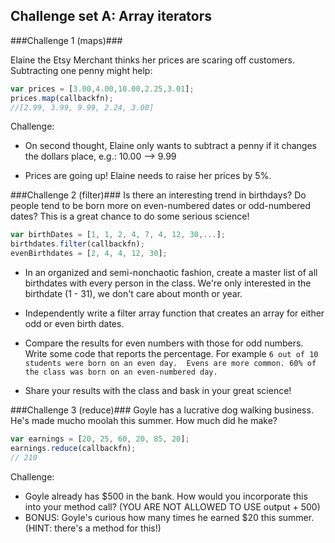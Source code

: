 ## Challenge set A: Array iterators ##

###Challenge 1 (maps)###

Elaine the Etsy Merchant thinks her prices are scaring off customers. Subtracting one penny might help:

```javascript
var prices = [3.00,4.00,10.00,2.25,3.01];
prices.map(callbackfn);
//[2.99, 3.99, 9.99, 2.24, 3.00]
```

Challenge:

-  On second thought, Elaine only wants to subtract a penny if it changes the dollars place, e.g.: 10.00 --> 9.99

-  Prices are going up! Elaine needs to raise her prices by 5%.


###Challenge 2 (filter)###
Is there an interesting trend in birthdays?  Do people tend to be born more on even-numbered dates or odd-numbered dates?  This is a great chance to do some serious science!

```javascript
var birthDates = [1, 1, 2, 4, 7, 4, 12, 30,...];
birthdates.filter(callbackfn);
evenBirthdates = [2, 4, 4, 12, 30];
```
-  In an organized and semi-nonchaotic fashion,  create a master list of all birthdates with every person in the class.  We're only interested in the birthdate (1 - 31), we don't care about month or year.

-  Independently write a filter array function that creates an array for either odd or even birth dates.

-  Compare the results for even numbers with those for odd numbers.  Write some code that reports the percentage.  For example `6 out of 10 students were born on an even day.  Evens are more common. 60% of the class was born on an even-numbered day.`

-  Share your results with the class and bask in your great science!

###Challenge 3 (reduce)###
Goyle has a lucrative dog walking business. He's made mucho moolah this summer. How much did he make?

```javascript
var earnings = [20, 25, 60, 20, 85, 20];
earnings.reduce(callbackfn);
// 210
```
Challenge:

-  Goyle already has $500 in the bank. How would you incorporate this into your method call? (YOU ARE NOT ALLOWED TO USE output + 500)
-  BONUS: Goyle's curious how many times he earned $20 this summer. (HINT: there's a method for this!)
